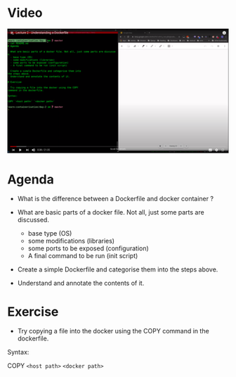 # Video

[![Watch the video](/day-2/lecture-2-github.png)](https://youtu.be/X4DQbey0Iys)
# Agenda

- What is the difference between a Dockerfile and docker container ?
- What are basic parts of a docker file. Not all, just some parts are discussed.
  - base type (OS)
  - some modifications (libraries)
  - some ports to be exposed (configuration)
  - A final command to be run (init script)

- Create a simple Dockerfile and categorise them into
the steps above.
- Understand and annotate the contents of it.

# Exercise

- Try copying a file into the docker using the COPY
command in the dockerfile.

Syntax: 

COPY `<host path>` `<docker path>`

